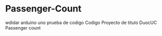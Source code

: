 # Passenger-Count
wdidar
arduino uno prueba de codigo
Codigo Proyecto de titulo DuocUC Passenger count
